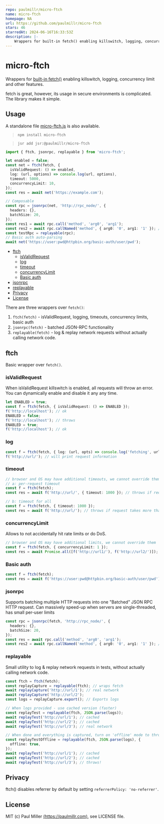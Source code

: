 ```yaml
---
repo: paulmillr/micro-ftch
name: micro-ftch
homepage: NA
url: https://github.com/paulmillr/micro-ftch
stars: 46
starredAt: 2024-06-16T16:33:53Z
description: |-
    Wrappers for built-in fetch() enabling killswitch, logging, concurrency limit and other features.
---
```


# micro-ftch

Wrappers for [built-in fetch()](https://developer.mozilla.org/en-US/docs/Web/API/fetch) enabling killswitch, logging, concurrency limit and other features.

fetch is great, however, its usage in secure environments is complicated. The library makes it simple.

## Usage

A standalone file
[micro-ftch.js](https://github.com/paulmillr/micro-ftch/releases) is also available.

> `npm install micro-ftch`

> `jsr add jsr:@paulmillr/micro-ftch`

```ts
import { ftch, jsonrpc, replayable } from 'micro-ftch';

let enabled = false;
const net = ftch(fetch, {
  isValidRequest: () => enabled,
  log: (url, options) => console.log(url, options),
  timeout: 5000,
  concurrencyLimit: 10,
});
const res = await net('https://example.com');

// Composable
const rpc = jsonrpc(net, 'http://rpc_node/', {
  headers: {},
  batchSize: 20,
});
const res1 = await rpc.call('method', 'arg0', 'arg1');
const res2 = await rpc.callNamed('method', { arg0: '0', arg1: '1' }); // named arguments
const testRpc = replayable(rpc);
// Basic auth auto-parsing
await net('https://user:pwd@httpbin.org/basic-auth/user/pwd');
```

- [ftch](#ftch)
  - [isValidRequest](#isValidRequest)
  - [log](#log)
  - [timeout](#timeout)
  - [concurrencyLimit](#concurrencyLimit)
  - [Basic auth](#basic-auth)
- [jsonrpc](#jsonrpc)
- [replayable](#replayable)
- [Privacy](#privacy)
- [License](#license)

There are three wrappers over `fetch()`:

1. `ftch(fetch)` - isValidRequest, logging, timeouts, concurrency limits, basic auth
2. `jsonrpc(fetch)` - batched JSON-RPC functionality
3. `replayable(fetch)` - log & replay network requests without actually calling network code.

## ftch

Basic wrapper over `fetch()`.

### isValidRequest

When isValidRequest killswitch is enabled, all requests will throw an error.
You can dynamically enable and disable it any any time.

```ts
let ENABLED = true;
const f = ftch(fetch, { isValidRequest: () => ENABLED });
f('http://localhost'); // ok
ENABLED = false;
f('http://localhost'); // throws
ENABLED = true;
f('http://localhost'); // ok
```

### log

```ts
const f = ftch(fetch, { log: (url, opts) => console.log('fetching', url, opts) });
f('http://url/'); // will print request information
```

### timeout

```ts
// browser and OS may have additional timeouts, we cannot override them
// a: per-request timeout
const f = ftch(fetch);
const res = await f('http://url/', { timeout: 1000 }); // throws if request takes more than one second

// b: timeout for all
const f = ftch(fetch, { timeout: 1000 });
const res = await f('http://url/'); // throws if request takes more than one second
```

### concurrencyLimit

Allows to not accidentally hit rate limits or do DoS.

```ts
// browser and OS may have additional limits, we cannot override them
const f = ftch(fetch, { concurrencyLimit: 1 });
const res = await Promise.all([f('http://url1/'), f('http://url2/')]); // these would be processed sequentially
```

### Basic auth

```ts
const f = ftch(fetch);
const res = await f('https://user:pwd@httpbin.org/basic-auth/user/pwd'); // supports basic auth!
```

### jsonrpc

Supports batching multiple HTTP requests into one "Batched" JSON RPC HTTP request. Can massively speed-up when servers are single-threaded, has small per-user limits

```ts
const rpc = jsonrpc(fetch, 'http://rpc_node/', {
  headers: {},
  batchSize: 20,
});
const res = await rpc.call('method', 'arg0', 'arg1');
const res2 = await rpc.callNamed('method', { arg0: '0', arg1: '1' }); // named arguments
```

### replayable

Small utility to log & replay network requests in tests, without actually calling network code.

```ts
const ftch = ftch(fetch);
const replayCapture = replayable(ftch); // wraps fetch
await replayCapture('http://url/1'); // real network
await replayCapture('http://url/2');
const logs = replayCapture.export(); // Exports logs

// When logs provided - use cached version (faster)
const replayTest = replayable(ftch, JSON.parse(logs));
await replayTest('http://url/1'); // cached
await replayTest('http://url/2'); // cached
await replayTest('http://url/3'); // real network

// When done and everything is captured, turn on 'offline' mode to throw on network requests:
const replayTestOffline = replayable(ftch, JSON.parse(logs), {
  offline: true,
});
await replayTest('http://url/1'); // cached
await replayTest('http://url/2'); // cached
await replayTest('http://url/3'); // throws!
```

## Privacy

ftch() disables referrer by default by setting `referrerPolicy: 'no-referrer'`.

## License

MIT (c) Paul Miller [(https://paulmillr.com)](https://paulmillr.com), see LICENSE file.

